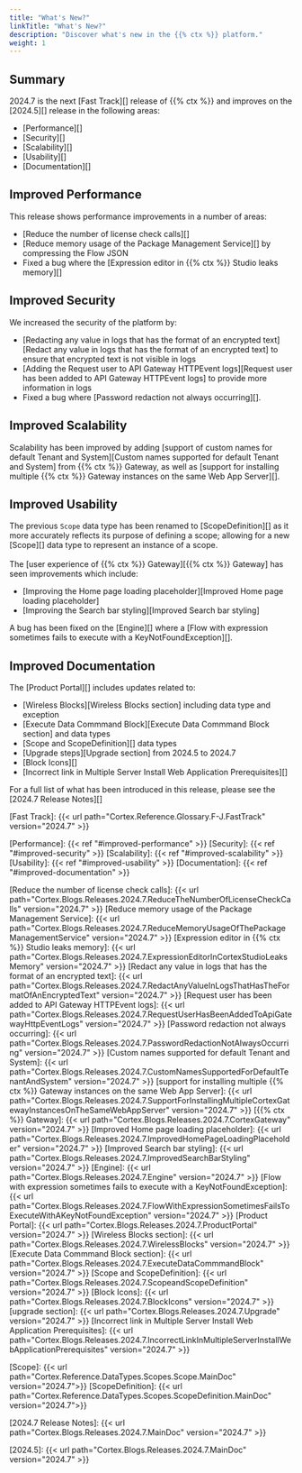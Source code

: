 ```yaml
---
title: "What's New?"
linkTitle: "What's New?"
description: "Discover what's new in the {{% ctx %}} platform."
weight: 1
---
```


## Summary

2024.7 is the next [Fast Track][] release of {{% ctx %}} and improves on the [2024.5][] release in the following areas:

* [Performance][]
* [Security][]
* [Scalability][]
* [Usability][]
* [Documentation][]

## Improved Performance

This release shows performance improvements in a number of areas:

* [Reduce the number of license check calls][]
* [Reduce memory usage of the Package Management Service][] by compressing the Flow JSON
* Fixed a bug where the [Expression editor in {{% ctx %}} Studio leaks memory][]

## Improved Security

We increased the security of the platform by:

* [Redacting any value in logs that has the format of an encrypted text][Redact any value in logs that has the format of an encrypted text] to ensure that encrypted text is not visible in logs
* [Adding the Request user to API Gateway HTTPEvent logs][Request user has been added to API Gateway HTTPEvent logs] to provide more information in logs
* Fixed a bug where [Password redaction not always occurring][].  

## Improved Scalability

Scalability has been improved by adding [support of custom names for default Tenant and System][Custom names supported for default Tenant and System] from {{% ctx %}} Gateway, as well as [support for installing multiple {{% ctx %}} Gateway instances on the same Web App Server][].

## Improved Usability

The previous `Scope` data type has been renamed to [ScopeDefinition][] as it more accurately reflects its purpose of defining a scope; allowing for a new [Scope][] data type to represent an instance of a scope.  
\
The [user experience of {{% ctx %}} Gateway][{{% ctx %}} Gateway] has seen improvements which include:

* [Improving the Home page loading placeholder][Improved Home page loading placeholder]
* [Improving the Search bar styling][Improved Search bar styling]

A bug has been fixed on the [Engine][] where a [Flow with expression sometimes fails to execute with a KeyNotFoundException][].  

## Improved Documentation

The [Product Portal][] includes updates related to:

* [Wireless Blocks][Wireless Blocks section] including data type and exception
* [Execute Data Commmand Block][Execute Data Commmand Block section] and data types
* [Scope and ScopeDefinition][] data types
* [Upgrade steps][Upgrade section] from 2024.5 to 2024.7
* [Block Icons][]
* [Incorrect link in Multiple Server Install Web Application Prerequisites][]

For a full list of what has been introduced in this release, please see the [2024.7 Release Notes][]

[Fast Track]: {{< url path="Cortex.Reference.Glossary.F-J.FastTrack" version="2024.7" >}}

[Performance]: {{< ref "#improved-performance" >}}
[Security]: {{< ref "#improved-security" >}}
[Scalability]: {{< ref "#improved-scalability" >}}
[Usability]: {{< ref "#improved-usability" >}}
[Documentation]: {{< ref "#improved-documentation" >}}

[Reduce the number of license check calls]: {{< url path="Cortex.Blogs.Releases.2024.7.ReduceTheNumberOfLicenseCheckCalls" version="2024.7" >}}
[Reduce memory usage of the Package Management Service]: {{< url path="Cortex.Blogs.Releases.2024.7.ReduceMemoryUsageOfThePackageManagementService" version="2024.7" >}}
[Expression editor in {{% ctx %}} Studio leaks memory]: {{< url path="Cortex.Blogs.Releases.2024.7.ExpressionEditorInCortexStudioLeaksMemory" version="2024.7" >}}
[Redact any value in logs that has the format of an encrypted text]: {{< url path="Cortex.Blogs.Releases.2024.7.RedactAnyValueInLogsThatHasTheFormatOfAnEncryptedText" version="2024.7" >}}
[Request user has been added to API Gateway HTTPEvent logs]: {{< url path="Cortex.Blogs.Releases.2024.7.RequestUserHasBeenAddedToApiGatewayHttpEventLogs" version="2024.7" >}}
[Password redaction not always occurring]: {{< url path="Cortex.Blogs.Releases.2024.7.PasswordRedactionNotAlwaysOccurring" version="2024.7" >}}
[Custom names supported for default Tenant and System]: {{< url path="Cortex.Blogs.Releases.2024.7.CustomNamesSupportedForDefaultTenantAndSystem" version="2024.7" >}}
[support for installing multiple {{% ctx %}} Gateway instances on the same Web App Server]: {{< url path="Cortex.Blogs.Releases.2024.7.SupportForInstallingMultipleCortexGatewayInstancesOnTheSameWebAppServer" version="2024.7" >}}
[{{% ctx %}} Gateway]: {{< url path="Cortex.Blogs.Releases.2024.7.CortexGateway" version="2024.7" >}}
[Improved Home page loading placeholder]: {{< url path="Cortex.Blogs.Releases.2024.7.ImprovedHomePageLoadingPlaceholder" version="2024.7" >}}
[Improved Search bar styling]: {{< url path="Cortex.Blogs.Releases.2024.7.ImprovedSearchBarStyling" version="2024.7" >}}
[Engine]: {{< url path="Cortex.Blogs.Releases.2024.7.Engine" version="2024.7" >}}
[Flow with expression sometimes fails to execute with a KeyNotFoundException]: {{< url path="Cortex.Blogs.Releases.2024.7.FlowWithExpressionSometimesFailsToExecuteWithAKeyNotFoundException" version="2024.7" >}}
[Product Portal]: {{< url path="Cortex.Blogs.Releases.2024.7.ProductPortal" version="2024.7" >}}
[Wireless Blocks section]: {{< url path="Cortex.Blogs.Releases.2024.7.WirelessBlocks" version="2024.7" >}}
[Execute Data Commmand Block section]: {{< url path="Cortex.Blogs.Releases.2024.7.ExecuteDataCommmandBlock" version="2024.7" >}}
[Scope and ScopeDefinition]: {{< url path="Cortex.Blogs.Releases.2024.7.ScopeandScopeDefinition" version="2024.7" >}}
[Block Icons]: {{< url path="Cortex.Blogs.Releases.2024.7.BlockIcons" version="2024.7" >}}
[upgrade section]: {{< url path="Cortex.Blogs.Releases.2024.7.Upgrade" version="2024.7" >}}
[Incorrect link in Multiple Server Install Web Application Prerequisites]: {{< url path="Cortex.Blogs.Releases.2024.7.IncorrectLinkInMultipleServerInstallWebApplicationPrerequisites" version="2024.7" >}}

[Scope]: {{< url path="Cortex.Reference.DataTypes.Scopes.Scope.MainDoc" version="2024.7">}}
[ScopeDefinition]: {{< url path="Cortex.Reference.DataTypes.Scopes.ScopeDefinition.MainDoc" version="2024.7">}}

[2024.7 Release Notes]: {{< url path="Cortex.Blogs.Releases.2024.7.MainDoc" version="2024.7" >}}

[2024.5]: {{< url path="Cortex.Blogs.Releases.2024.7.MainDoc" version="2024.7" >}}
